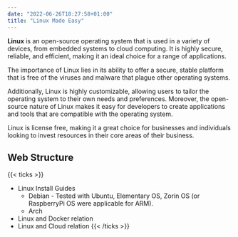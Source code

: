 ```yaml
---
date: "2022-06-26T18:27:58+01:00"
title: "Linux Made Easy"
---
```


**Linux** is an open-source operating system that is used in a variety of devices, from embedded systems to cloud computing. It is highly secure, reliable, and efficient, making it an ideal choice for a range of applications.

The importance of Linux lies in its ability to offer a secure, stable platform that is free of the viruses and malware that plague other operating systems.

Additionally, Linux is highly customizable, allowing users to tailor the operating system to their own needs and preferences. Moreover, the open-source nature of Linux makes it easy for developers to create applications and tools that are compatible with the operating system. 
 
Linux is license free, making it a great choice for businesses and individuals looking to invest resources in their core areas of their business.

## Web Structure

{{< ticks >}}
* Linux Install Guides
    * Debian - Tested with Ubuntu, Elementary OS, Zorin OS (or RaspberryPi OS were applicable for ARM).
    * Arch
* Linux and Docker relation
* Linux and Cloud relation
{{< /ticks >}}